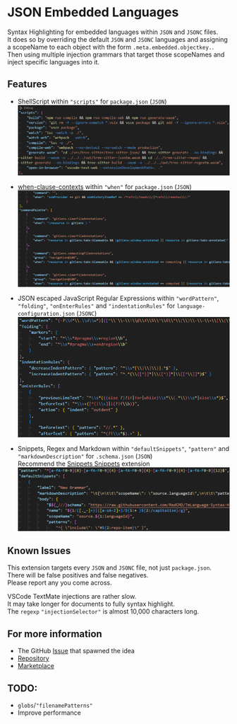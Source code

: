 # JSON Embedded Languages
Syntax Highlighting for embedded languages within `JSON` and `JSONC` files.  
It does so by overriding the default `JSON` and `JSONC` languages and assigning a scopeName to each object with the form `.meta.embedded.objectkey.`.  
Then using multiple injection grammars that target those scopeNames and inject specific languages into it.  


## Features
* ShellScript within `"scripts"` for `package.json` (`JSON`)  
![Example `package.json/scripts`](images/Example-scripts.png)

* [when-clause-contexts](https://code.visualstudio.com/api/references/when-clause-contexts) within `"when"` for `package.json` (`JSON`)  
![Example `package.json/when`](images/Example-when.png)

* JSON escaped JavaScript Regular Expressions within `"wordPattern"`, `"folding"`, `"onEnterRules"` and `"indentationRules"` for `language-configuration.json` (`JSONC`)  
![Example `language-configuration.json`](images/Example-language-configuration.png)

* Snippets, Regex and Markdown within `"defaultSnippets"`, `"pattern"` and `"markdownDescription"` for `.schema.json` (`JSON`)  
  Recommend the [Snippets Snippets](https://marketplace.visualstudio.com/items?itemName=RedCMD.snippets-snippets) extension  
![Example `schema.json`](images/Example-schema.png)


## Known Issues

This extension targets every `JSON` and `JSONC` file, not just `package.json`.  
There will be false positives and false negatives.  
Please report any you come across.  

VSCode TextMate injections are rather slow.  
It may take longer for documents to fully syntax highlight.  
The `regexp` `"injectionSelector"` is almost 10,000 characters long.  


## For more information

* The GitHub [Issue](https://github.com/microsoft/vscode/issues/224581) that spawned the idea
* [Repository](https://github.com/RedCMD/JSON-Embedded-Languages)
* [Marketplace](https://marketplace.visualstudio.com/items?itemName=RedCMD.json-embedded-languages)


## TODO:
* `globs`/`"filenamePatterns"`
* Improve performance
